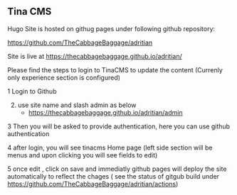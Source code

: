 ## Tina CMS

Hugo Site is hosted on githug pages under following github repository:

https://github.com/TheCabbageBaggage/adritian

Site is live at https://thecabbagebaggage.github.io/adritian/


Please find the steps to login to TinaCMS to update the content (Currenly only experience section is configured)

1 Login to Github

2. use site name and slash admin as below
	 - https://thecabbagebaggage.github.io/adritian/admin

3 Then you will be asked to provide authentication, here you can use github authentication

4 after login, you will see tinacms Home page (left side section will be menus and upon clicking you will see fields to edit)

5 once edit , click on save and immediatly github pages will deploy the site automatically to reflect the chages 
( see the status of gitgub build under https://github.com/TheCabbageBaggage/adritian/actions)
